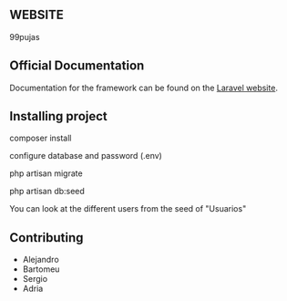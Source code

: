 ## WEBSITE

99pujas

## Official Documentation
Documentation for the framework can be found on the [Laravel website](http://laravel.com/docs).


## Installing project

composer install

configure database and password  (.env)

php artisan migrate

php artisan db:seed



You can look at the different users from the seed of "Usuarios"

## Contributing

<ul>
  <li>Alejandro</li>
  <li>Bartomeu</li>
  <li>Sergio</li>
  <li>Adria</li>
</ul>

